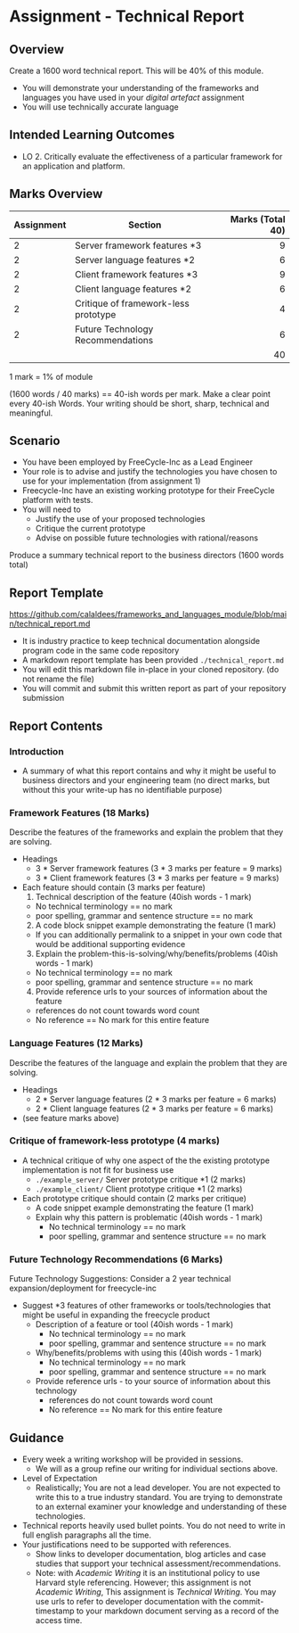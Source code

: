 Assignment - Technical Report
=============================

Overview
--------

Create a 1600 word technical report. This will be 40% of this module.

* You will demonstrate your understanding of the frameworks and languages you have used in your _digital artefact_ assignment
* You will use technically accurate language


Intended Learning Outcomes 
--------------------------

* LO 2. Critically evaluate the effectiveness of a particular framework for an application and platform.


Marks Overview
--------------

| Assignment | Section | Marks (Total 40) |
|---|--------------------------------|---:|
| 2 | Server framework features *3   |  9 |
| 2 | Server language features *2    |  6 |
| 2 | Client framework features *3   |  9 |
| 2 | Client language features *2    |  6 |
| 2 | Critique of framework-less prototype |  4 |
| 2 | Future Technology Recommendations    |  6 |
|   |                                | 40 |

1 mark = 1% of module

(1600 words / 40 marks) == 40-ish words per mark. Make a clear point every 40-ish Words.
Your writing should be short, sharp, technical and meaningful.


Scenario
--------

* You have been employed by FreeCycle-Inc as a Lead Engineer
* Your role is to advise and justify the technologies you have chosen to use for your implementation (from assignment 1)
* Freecycle-Inc have an existing working prototype for their FreeCycle platform with tests.
* You will need to 
  * Justify the use of your proposed technologies
  * Critique the current prototype
  * Advise on possible future technologies with rational/reasons
  
Produce a summary technical report to the business directors (1600 words total)


Report Template
---------------

https://github.com/calaldees/frameworks_and_languages_module/blob/main/technical_report.md

* It is industry practice to keep technical documentation alongside program code in the same code repository
* A markdown report template has been provided `./technical_report.md`
* You will edit this markdown file in-place in your cloned repository. (do not rename the file)
* You will commit and submit this written report as part of your repository submission


Report Contents
---------------

### Introduction

* A summary of what this report contains and why it might be useful to business directors and your engineering team (no direct marks, but without this your write-up has no identifiable purpose)


### Framework Features (18 Marks)

Describe the features of the frameworks and explain the problem that they are solving.

* Headings
  * 3 * Server framework features (3 * 3 marks per feature = 9 marks)
  * 3 * Client framework features (3 * 3 marks per feature = 9 marks)
* Each feature should contain (3 marks per feature)
  1. Technical description of the feature (40ish words - 1 mark)
    * No technical terminology == no mark
    * poor spelling, grammar and sentence structure == no mark
  2. A code block snippet example demonstrating the feature (1 mark)
    * If you can additionally permalink to a snippet in your own code that would be additional supporting evidence
  3. Explain the problem-this-is-solving/why/benefits/problems (40ish words - 1 mark)
    * No technical terminology == no mark
    * poor spelling, grammar and sentence structure == no mark
  4. Provide reference urls to your sources of information about the feature
    * references do not count towards word count
    * No reference == No mark for this entire feature

### Language Features (12 Marks)

Describe the features of the language and explain the problem that they are solving.

* Headings
  * 2 * Server language features (2 * 3 marks per feature = 6 marks)
  * 2 * Client language features (2 * 3 marks per feature = 6 marks)
* (see feature marks above)

### Critique of framework-less prototype (4 marks)

* A technical critique of why one aspect of the the existing prototype implementation is not fit for business use
  * `./example_server/` Server prototype critique *1 (2 marks)
  * `./example_client/` Client prototype critique *1 (2 marks)
* Each prototype critique should contain (2 marks per critique)
  * A code snippet example demonstrating the feature (1 mark)
  * Explain why this pattern is problematic (40ish words - 1 mark)
    * No technical terminology == no mark
    * poor spelling, grammar and sentence structure == no mark

### Future Technology Recommendations (6 Marks)

Future Technology Suggestions: Consider a 2 year technical expansion/deployment for freecycle-inc
* Suggest *3 features of other frameworks or tools/technologies that might be useful in expanding the freecycle product
  * Description of a feature or tool (40ish words - 1 mark)
    * No technical terminology == no mark
    * poor spelling, grammar and sentence structure == no mark
  * Why/benefits/problems with using this (40ish words - 1 mark)
    * No technical terminology == no mark
    * poor spelling, grammar and sentence structure == no mark
  * Provide reference urls - to your source of information about this technology
    * references do not count towards word count
    * No reference == No mark for this entire feature


Guidance
--------

* Every week a writing workshop will be provided in sessions.
  * We will as a group refine our writing for individual sections above.
* Level of Expectation
  * Realistically; You are not a lead developer. You are not expected to write this to a true industry standard. You are trying to demonstrate to an external examiner your knowledge and understanding of these technologies.
* Technical reports heavily used bullet points. You do not need to write in full english paragraphs all the time.
* Your justifications need to be supported with references. 
  * Show links to developer documentation, blog articles and case studies that support your technical assessment/recommendations.
  * Note: with _Academic Writing_ it is an institutional policy to use Harvard style referencing. However; this assignment is not _Academic Writing_, This assignment is _Technical Writing_. You may use urls to refer to developer documentation with the commit-timestamp to your markdown document serving as a record of the access time.
